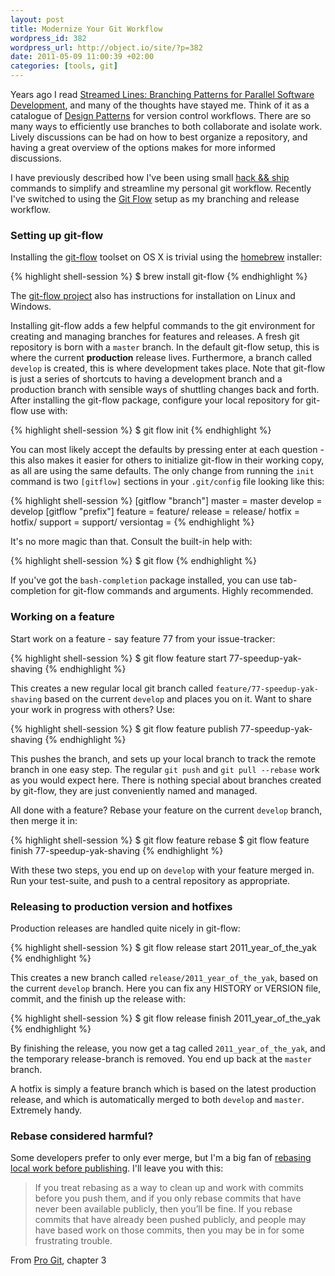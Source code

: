```yaml
---
layout: post
title: Modernize Your Git Workflow
wordpress_id: 382
wordpress_url: http://object.io/site/?p=382
date: 2011-05-09 11:00:39 +02:00
categories: [tools, git]
---
```

Years ago I read [Streamed Lines: Branching Patterns for Parallel Software Development](http://www.cmcrossroads.com/bradapp/acme/branching/), and many of the thoughts have stayed me. Think of it as a catalogue of [Design Patterns](http://en.wikipedia.org/wiki/Design_pattern_\(computer_science\)) for version control workflows. There are so many ways to efficiently use branches to both collaborate and isolate work. Lively discussions can be had on how to best organize a repository, and having a great overview of the options makes for more informed discussions.

I have previously described how I've been using small <a href="{% post_url 2010-12-29-hack-and-ship %}">hack &amp;&amp; ship</a> commands to simplify and streamline my personal git workflow. Recently I've switched to using the [Git Flow](http://nvie.com/posts/a-successful-git-branching-model/) setup as my branching and release workflow.

### Setting up git-flow

Installing the [git-flow](https://github.com/nvie/gitflow) toolset on OS X is trivial using the <a href="http://mxcl.github.com/homebrew/">homebrew</a> installer:

{% highlight shell-session %}
$ brew install git-flow
{% endhighlight %}

The [git-flow project](https://github.com/nvie/gitflow) also has instructions for installation on Linux and Windows.

Installing git-flow adds a few helpful commands to the git environment for creating and managing branches for features and releases. A fresh git repository is born with a <code>master</code> branch. In the default git-flow setup, this is where the current <strong>production</strong> release lives. Furthermore, a branch called <code>develop</code> is created, this is where development takes place. Note that git-flow is just a series of shortcuts to having a development branch and a production branch with sensible ways of shuttling changes back and forth. After installing the git-flow package, configure your local repository for git-flow use with:

{% highlight shell-session %}
$ git flow init
{% endhighlight %}

You can most likely accept the defaults by pressing enter at each question - this also makes it easier for others to initialize git-flow in their working copy, as all are using the same defaults. The only change from running the <code>init</code> command is two <code>[gitflow]</code> sections in your <code>.git/config</code> file looking like this:

{% highlight shell-session %}
[gitflow "branch"]
  master = master
  develop = develop
[gitflow "prefix"]
  feature = feature/
  release = release/
  hotfix = hotfix/
  support = support/
  versiontag =
{% endhighlight %}

It's no more magic than that. Consult the built-in help with:

{% highlight shell-session %}
$ git flow
{% endhighlight %}

If you've got the <code>bash-completion</code> package installed, you can use tab-completion for git-flow commands and arguments. Highly recommended.

### Working on a feature

Start work on a feature - say feature 77 from your issue-tracker:

{% highlight shell-session %}
$ git flow feature start 77-speedup-yak-shaving
{% endhighlight %}

This creates a new regular local git branch called <code>feature/77-speedup-yak-shaving</code> based on the current <code>develop</code> and places you on it.  Want to share your work in progress with others? Use:

{% highlight shell-session %}
$ git flow feature publish 77-speedup-yak-shaving
{% endhighlight %}

This pushes the branch, and sets up your local branch to track the remote branch in one easy step. The regular <code>git push</code> and <code>git pull --rebase</code> work as you would expect here. <span class="highlighted">There is nothing special about branches created by git-flow, they are just conveniently named and managed.</span>

All done with a feature? Rebase your feature on the current <code>develop</code> branch, then merge it in:

{% highlight shell-session %}
$ git flow feature rebase
$ git flow feature finish 77-speedup-yak-shaving
{% endhighlight %}

With these two steps, you end up on <code>develop</code> with your feature merged in. Run your test-suite, and push to a central repository as appropriate.

### Releasing to production version and hotfixes

Production releases are handled quite nicely in git-flow:

{% highlight shell-session %}
$ git flow release start 2011_year_of_the_yak
{% endhighlight %}

This creates a new branch called <code>release/2011_year_of_the_yak</code>, based on the current <code>develop</code> branch. Here you can fix any HISTORY or VERSION file, commit, and the finish up the release with:

{% highlight shell-session %}
$ git flow release finish 2011_year_of_the_yak
{% endhighlight %}

By finishing the release, you now get a tag called <code>2011_year_of_the_yak</code>, and the temporary release-branch is removed. You end up back at the <code>master</code> branch.

A hotfix is simply a feature branch which is based on the latest production release, and which is automatically merged to both <code>develop</code> and <code>master</code>. Extremely handy.

### Rebase considered harmful?

Some developers prefer to only ever merge, but I'm a big fan of [rebasing local work before publishing](http://darwinweb.net/articles/the-case-for-git-rebase). I'll leave you with this:

> If you treat rebasing as a way to clean up and work with commits before you push them, and if you only rebase commits
> that have never been available publicly, then you’ll be fine. If you rebase commits that have already been pushed
> publicly, and people may have based work on those commits, then you may be in for some frustrating trouble.

From [Pro Git](http://git-scm.com/book/ch3-6.html), chapter 3
